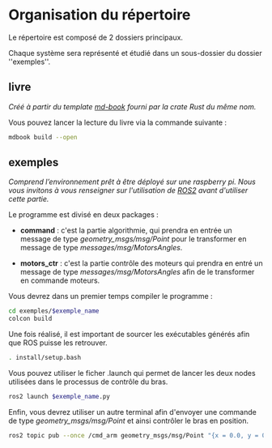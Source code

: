 # Organisation du répertoire

Le répertoire est composé de 2 dossiers principaux. 

Chaque système sera représenté et étudié dans un sous-dossier du dossier ''exemples''.

## **livre** 
*Créé à partir du template [md-book](https://rust-lang.github.io/mdBook/index.html) fourni par la crate Rust du même nom.*

Vous pouvez lancer la lecture du livre via la commande suivante :
```bash
mdbook build --open
```
## **exemples** 

*Comprend l’environnement prêt à être déployé sur une raspberry pi. Nous vous invitons à vous renseigner sur l'utilisation de [ROS2](https://docs.ros.org/en/humble/index.html) avant d'utiliser cette partie.*

Le programme est divisé en deux packages :
* **command** : c'est la partie algorithmie, qui prendra en entrée un message de type *geometry_msgs/msg/Point* pour le transformer en message de type *messages/msg/MotorsAngles*.

* **motors_ctr** : c'est la partie contrôle des moteurs qui prendra en entré un message de type *messages/msg/MotorsAngles* afin de le transformer en commande moteurs.


Vous devrez dans un premier temps compiler le programme :
```bash
cd exemples/$exemple_name
colcon build
```
Une fois réalisé, il est important de sourcer les exécutables générés afin que ROS puisse les retrouver.
```bash
. install/setup.bash
```
Vous pouvez utiliser le ficher .launch qui permet de lancer les deux nodes utilisées dans le processus de contrôle du bras. 
```bash
ros2 launch $exemple_name.py
```
Enfin, vous devrez utiliser un autre terminal afin d'envoyer une commande de type *geometry_msgs/msg/Point* et ainsi contrôler le bras en position. 
```bash
ros2 topic pub --once /cmd_arm geometry_msgs/msg/Point "{x = 0.0, y = 0.0, z = 200.0}"
```

